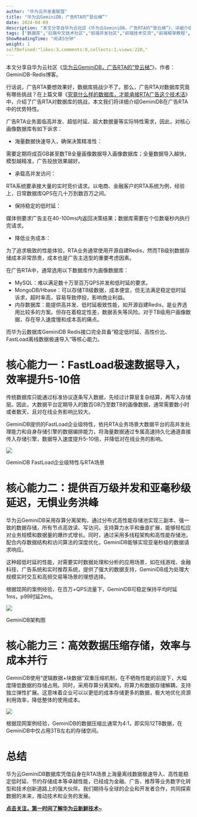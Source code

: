 ```yaml
---
author: "华为云开发者联盟"
title: "华为云GeminiDB，广告RTA的“登云梯”"
date: 2024-04-09
description: "本文分享自华为云社区《华为云GeminiDB，广告RTA的“登云梯”》，详细介绍GeminiDB在广告RTA中的优势特性。"
tags: ["数据库","后端中文技术社区","前端开发社区","前端技术交流","前端框架教程","JavaScript 学习资源","CSS 技巧与最佳实践","HTML5 最新动态","前端工程师职业发展","开源前端项目","前端技术趋势"]
ShowReadingTime: "阅读5分钟"
weight: 1
selfDefined:"likes:3,comments:0,collects:1,views:220,"
---
```

本文分享自华为云社区《[华为云GeminiDB，广告RTA的“登云梯”](https://link.juejin.cn?target=https%3A%2F%2Fbbs.huaweicloud.com%2Fblogs%2F425256%3Futm_source%3Djuejin%26utm_medium%3Dbbs-ex%26utm_campaign%3Dother%26utm_content%3Dcontent "https://bbs.huaweicloud.com/blogs/425256?utm_source=juejin&utm_medium=bbs-ex&utm_campaign=other&utm_content=content")》，作者： GeminiDB-Redis博客。

行话说，广告RTA要想效果好，数据库挑战少不了。那么，广告RTA对数据库究竟有哪些挑战？在上篇文章《[究竟什么样的数据库，才能承接RTA广告这个技术活](https://link.juejin.cn?target=https%3A%2F%2Fmp.weixin.qq.com%2Fs%2FU8-XOXYLvtPj7X9ULumm4w "https://mp.weixin.qq.com/s/U8-XOXYLvtPj7X9ULumm4w")》中，介绍了广告RTA对数据库的挑战，本文我们将详细介绍GeminiDB在广告RTA中的优势特性。

广告RTA业务面临高并发、超低时延、超大数据量等实际特性需求，因此，对核心画像数据库有如下诉求：

*   海量数据快速导入，确保决策精准性：

需要定期将成百GB甚至数TB全量画像数据导入画像数据库；全量数据导入越快，模型越精准，广告投放效果越好。

*   承载高并发访问：

RTA系统要承接大量的实时竞价请求。以电商、金融客户的RTA系统为例，经验上，日常数据库QPS在几十万到数百万之间。

*   保持稳定的低时延：

媒体侧要求广告主在40-100ms内返回决策结果；数据库需要在个位数毫秒内执行完请求。

*   降低业务成本：

为了追求极致的性能体验，RTA业务通常使用开源自建Redis，然而TB级别数据存储成本非常昂贵，成本也是广告主选型的重要考虑因素。

在广告RTA中，通常选用以下数据库作为画像数据库：

*   MySQL：难以满足数十万至百万QPS并发和低时延的要求。
*   MongoDB/Hbase：可以存储TB级数据，成本便宜，但无法满足稳定低时延诉求，超时率高，容易导致停投，影响商业利益。
*   内存数据库：能提供高并发、低时延极致性能，如开源自建Redis，是业界选用比较多的方案。但存在着稳定性差，数据丢失等风险。对于TB级用户画像数据，存在导入速度慢和成本高的痛点。

而华为云数据库GeminiDB Redis接口完全具备“稳定低时延、高性价比、FastLoad离线数据极速导入”等核心能力。

核心能力一：FastLoad极速数据导入，效率提升5-10倍
==============================

传统数据库只能通过标准协议逐条写入数据，先经过计算层复杂结算，再写入存储层。因此，大数据平台定期导入的数百GB乃至数TB的画像数据，通常需要数小时或者数天，且对在线业务影响比较大。

GeminiDB提供的FastLoad企业级特性，依托RTA业务场景大数据平台的高并发处理能力和自身存储引擎的数据编排能力，将海量数据通过专属高速持久化通道直接传入存储引擎，数据导入速度提升5-10倍，并降低对在线业务的影响。

![](/images/jueJin/afa927114663449.png)

GeminiDB FastLoad企业级特性与RTA场景

核心能力二：提供百万级并发和亚毫秒级延迟，无惧业务洪峰
===========================

华为云GeminiDB采用存算分离架构，通过分布式高性能存储池实现三副本、强一致的数据存储，所有节点高效读、写访问，支持算力水平和垂直扩展，能够轻松应对业务规模和数据量的爆炸式增长。同时，通过采用多线程架构和高性能存储池，配合内存数据结构和访问算法的深度优化，GeminiDB能够实现亚毫秒级的数据请求响应。

这种超低时延的性能，对需要实时数据处理和分析的应用场景，如在线游戏、金融科技、广告系统和实时推荐系统，提供了强大的数据支持，GeminiDB成为处理大规模实时交互和高频交易等场景的理想选择。

根据现网的案例经验，在百万+QPS流量下，GeminiDB可稳定保持平均时延1ms，p99时延2ms。

![](/images/jueJin/5f8f422f641342c.png)

GeminiDB架构图

核心能力三：高效数据压缩存储，效率与成本并行
======================

GeminiDB使用“逻辑数据+块数据”双重压缩机制，在不牺牲性能的前提下，大幅度降低数据的存储占用。同时，采用存算分离架构，将算力和数据存储解耦，支持独立弹性扩展。这意味着企业可以以更低的成本存储更多的数据，极大地优化资源利用效率，降低整体的使用成本。

![](/images/jueJin/e58435cd1d904c4.png)

根据现网案例经验，GeminiDB的数据压缩比通常为4:1，即实际12TB数据，在GeminiDB中仅占用3TB左右的存储空间。

总结
==

华为云GeminiDB数据库凭借自身在RTA场景上海量离线数据极速导入、高性能稳定低时延、节约存储成本等卓越性能，已经成为金融、广告、推荐等业务数字化转型和技术创新道路上的强大伙伴。我们期待与全球的企业和开发者合作，共同探索数据的未来，推动技术和业务的发展。

[**点击关注，第一时间了解华为云新鲜技术~**](https://link.juejin.cn?target=https%3A%2F%2Fbbs.huaweicloud.com%2Fblogs%3Futm_source%3Djuejin%26utm_medium%3Dbbs-ex%26utm_campaign%3Dother%26utm_content%3Dcontent "https://bbs.huaweicloud.com/blogs?utm_source=juejin&utm_medium=bbs-ex&utm_campaign=other&utm_content=content")